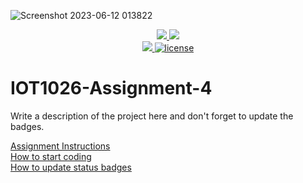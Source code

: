 ![Screenshot 2023-06-12 013822](https://github.com/simranjeetkaur2001/IOT1026-Assignment-4/assets/130950892/ec80f41b-69f3-4b82-b5c3-d0c9eb997535)
<p align="center">
	<a href="https://github.com/simranjeetkaur2001/IOT1026-Assignment-4/actions/workflows/ci.yml">
    <img src="https://github.com/simranjeetkaur2001/IOT1026-Assignment-4/actions/workflows/ci.yml/badge.svg"/>
    </a>
	<a href="https://github.com/simranjeetkaur2001/IOT1026-Assignment-4/actions/workflows/formatting.yml">
    <img src="https://github.com/simranjeetkaur2001/IOT1026-Assignment-4/actions/workflows/formatting.yml/badge.svg"/>
	<br/>
    <a href="https://codecov.io/gh/simranjeetkaur2001/IOT1026-Assignment-4" > 
    <img src="https://codecov.io/gh/simranjeetkaur2001/IOT1026-Assignment-4/branch/main/graph/badge.svg?token=JS0857X5JD"/> 
	<img title="MIT License" alt="license" src="https://img.shields.io/badge/license-MIT-informational?style=flat-square">	
    </a>
</p>

# IOT1026-Assignment-4
Write a description of the project here and don't forget to update the badges.  

[Assignment Instructions](docs/instructions.md)  
[How to start coding](docs/how-to-use.md)  
[How to update status badges](docs/how-to-update-badges.md)
